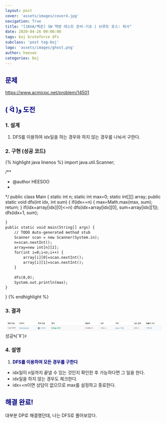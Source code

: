 ```yaml
---
layout: post
cover: 'assets/images/cover4.jpg'
navigation: True
title: "[JAVA/백준] SW 역량 테스트 준비-기초 | 브루트 포스: 퇴사"
date: 2020-04-26 00:00:00
tags: boj bruteforce dfs
subclass: 'post tag-boj'
logo: 'assets/images/ghost.png'
author: heesoo
categories: boj
---
```

## <span style="color:navy">문제</span>
<https://www.acmicpc.net/problem/14501>

## <span style="color:navy">( ᐛ )و 도전</span>

### 1. 설계
1. DFS를 이용하여 idx일을 하는 경우와 하지 않는 경우를 나눠서 구한다.

### 2. 구현 (성공 코드)
{% highlight java linenos %}
import java.util.Scanner;

/**
 * @author HEESOO
 *
 */
public class Main {
	static int n;
	static int max=0;
	static int[][] array;
	public static void dfs(int idx, int sum) {
		if(idx==n) {
			max=Math.max(max, sum);
			return;
		}
		if(idx+array[idx][0]<=n)
			dfs(idx+array[idx][0], sum+array[idx][1]);
		dfs(idx+1, sum);
		
	}
	public static void main(String[] args) {
		// TODO Auto-generated method stub
		Scanner scan = new Scanner(System.in);
		n=scan.nextInt();
		array=new int[n][2];
		for(int i=0;i<n;i++) {
			array[i][0]=scan.nextInt();
			array[i][1]=scan.nextInt();
		}
		
		dfs(0,0);
		System.out.println(max);
	}
}
{% endhighlight %}

### 3. 결과
![실행결과](./assets/images/200426_2.PNG)
성공٩(˘◊˘)۶  

### 4. 설명
1. **<span style="color:navy">DFS를 이용하여 모든 경우를 구한다</span>**
- idx일이 n일까지 끝낼 수 있는 것인지 확인한 후 가능하다면 그 일을 한다.
- idx일을 하지 않는 경우도 체크한다.
- idx==n이면 상담이 없으므로 max를 설정하고 종료한다.

## <span style="color:navy">해결 완료!</span>
대부분 DP로 해결했던데, 나는 DFS로 풀어보았다.

